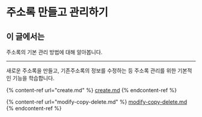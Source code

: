 # 주소록 만들고 관리하기

## 이 글에서는

주소록의 기본 관리 방법에 대해 알아봅니다.

***

새로운 주소록을 만들고, 기존주소록의 정보를 수정하는 등 주소록 관리를 위한 기본적인 기능을 학습합니다.&#x20;

{% content-ref url="create.md" %}
[create.md](create.md)
{% endcontent-ref %}

{% content-ref url="modify-copy-delete.md" %}
[modify-copy-delete.md](modify-copy-delete.md)
{% endcontent-ref %}
